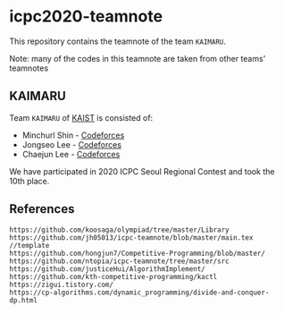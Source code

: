 # icpc2020-teamnote

This repository contains the teamnote of the team `KAIMARU`.

Note: many of the codes in this teamnote are taken from other teams' teamnotes

## KAIMARU
Team `KAIMARU` of [KAIST](https://kaist.ac.kr) is consisted of:
* Minchurl Shin - [Codeforces](http://codeforces.com/profile/minfe)
* Jongseo Lee - [Codeforces](http://codeforces.com/profile/leejseo)
* Chaejun Lee - [Codeforces](http://codeforces.com/profile/juney)

We have participated in 2020 ICPC Seoul Regional Contest and took the 10th place.

## References
```
https://github.com/koosaga/olympiad/tree/master/Library
https://github.com/jh05013/icpc-teamnote/blob/master/main.tex //template
https://github.com/hongjun7/Competitive-Programming/blob/master/
https://github.com/ntopia/icpc-teamnote/tree/master/src
https://github.com/justiceHui/AlgorithmImplement/
https://github.com/kth-competitive-programming/kactl
https://zigui.tistory.com/
https://cp-algorithms.com/dynamic_programming/divide-and-conquer-dp.html
```
